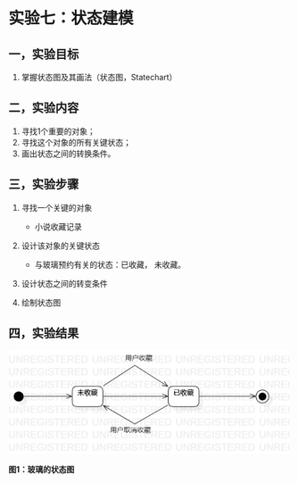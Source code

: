 # 实验七：状态建模

## 一，实验目标

1. 掌握状态图及其画法（状态图，Statechart）

## 二，实验内容

1. 寻找1个重要的对象；
2. 寻找这个对象的所有关键状态；
3. 画出状态之间的转换条件。

## 三，实验步骤

1. 寻找一个关键的对象
    - 小说收藏记录
2. 设计该对象的关键状态

    - 与玻璃预约有关的状态：已收藏， 未收藏。

3. 设计状态之间的转变条件

4. 绘制状态图

## 四，实验结果

![小说收藏的状态图](./lab7_stateDiagram1.jpg)

**图1：玻璃的状态图**